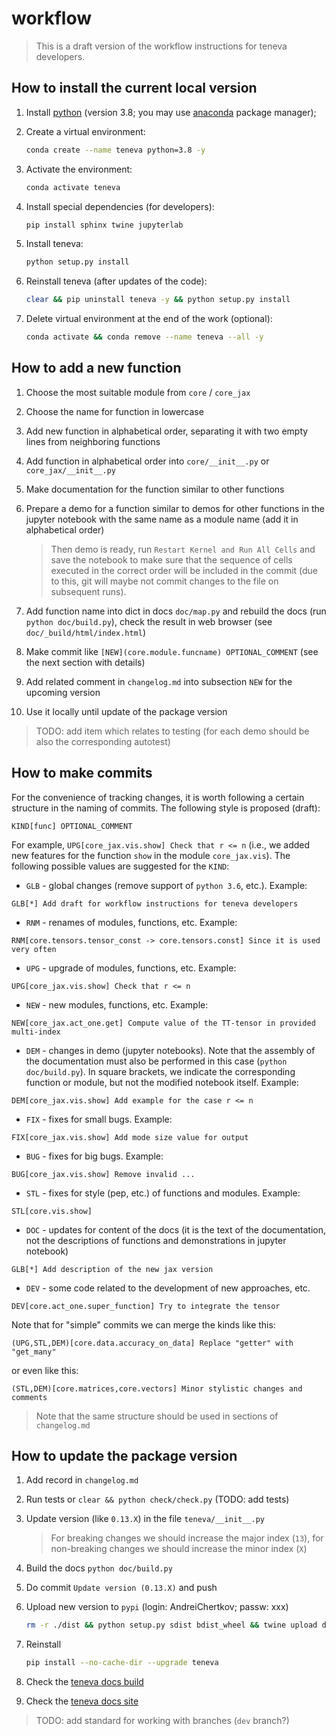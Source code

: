 # workflow

> This is a draft version of the workflow instructions for teneva developers.


## How to install the current local version

1. Install [python](https://www.python.org) (version 3.8; you may use [anaconda](https://www.anaconda.com) package manager);

2. Create a virtual environment:
    ```bash
    conda create --name teneva python=3.8 -y
    ```

3. Activate the environment:
    ```bash
    conda activate teneva
    ```

4. Install special dependencies (for developers):
    ```bash
    pip install sphinx twine jupyterlab
    ```

5. Install teneva:
    ```bash
    python setup.py install
    ```

6. Reinstall teneva (after updates of the code):
    ```bash
    clear && pip uninstall teneva -y && python setup.py install
    ```

7. Delete virtual environment at the end of the work (optional):
    ```bash
    conda activate && conda remove --name teneva --all -y
    ```


## How to add a new function

1. Choose the most suitable module from `core` / `core_jax`

2. Choose the name for function in lowercase

3. Add new function in alphabetical order, separating it with two empty lines from neighboring functions

4. Add function in alphabetical order into `core/__init__.py` or `core_jax/__init__.py`

5. Make documentation for the function similar to other functions

6. Prepare a demo for a function similar to demos for other functions in the jupyter notebook with the same name as a module name (add it in alphabetical order)
    > Then demo is ready, run `Restart Kernel and Run All Cells` and save the notebook to make sure that the sequence of cells executed in the correct order will be included in the commit (due to this, git will maybe not commit changes to the file on subsequent runs).

7. Add function name into dict in docs `doc/map.py` and rebuild the docs (run `python doc/build.py`), check the result in web browser (see `doc/_build/html/index.html`)

8. Make commit like `[NEW](core.module.funcname) OPTIONAL_COMMENT` (see the next section with details)

9. Add related comment in `changelog.md` into subsection `NEW` for the upcoming version

10. Use it locally until update of the package version

> TODO: add item which relates to testing (for each demo should be also the corresponding autotest)


## How to make commits

For the convenience of tracking changes, it is worth following a certain structure in the naming of commits. The following style is proposed (draft):
```
KIND[func] OPTIONAL_COMMENT
```
For example, `UPG[core_jax.vis.show] Check that r <= n` (i.e., we added new features for the function `show` in the module `core_jax.vis`). The following possible values are suggested for the `KIND`:

- `GLB` - global changes (remove support of `python 3.6`, etc.). Example:
```
GLB[*] Add draft for workflow instructions for teneva developers
```

- `RNM` - renames of modules, functions, etc. Example:
```
RNM[core.tensors.tensor_const -> core.tensors.const] Since it is used very often
```

- `UPG` - upgrade of modules, functions, etc. Example:
```
UPG[core_jax.vis.show] Check that r <= n
```

- `NEW` - new modules, functions, etc. Example:
```
NEW[core_jax.act_one.get] Compute value of the TT-tensor in provided multi-index
```

- `DEM` - changes in demo (jupyter notebooks). Note that the assembly of the documentation must also be performed in this case (`python doc/build.py`). In square brackets, we indicate the corresponding function or module, but not the modified notebook itself. Example:
```
DEM[core_jax.vis.show] Add example for the case r <= n
```

- `FIX` - fixes for small bugs. Example:
```
FIX[core_jax.vis.show] Add mode size value for output
```

- `BUG` - fixes for big bugs. Example:
```
BUG[core_jax.vis.show] Remove invalid ...
```

- `STL` - fixes for style (pep, etc.) of functions and modules. Example:
```
STL[core.vis.show]
```

- `DOC` - updates for content of the docs (it is the text of the documentation, not the descriptions of functions and demonstrations in jupyter notebook)
```
GLB[*] Add description of the new jax version
```

- `DEV` - some code related to the development of new approaches, etc.
```
DEV[core.act_one.super_function] Try to integrate the tensor
```

Note that for "simple" commits we can merge the kinds like this:
```
(UPG,STL,DEM)[core.data.accuracy_on_data] Replace "getter" with "get_many"
```
or even like this:
```
(STL,DEM)[core.matrices,core.vectors] Minor stylistic changes and comments
```

> Note that the same structure should be used in sections of `changelog.md`


## How to update the package version

1. Add record in `changelog.md`

2. Run tests or `clear && python check/check.py` (TODO: add tests)

3. Update version (like `0.13.X`) in the file `teneva/__init__.py`

    > For breaking changes we should increase the major index (`13`), for non-breaking changes we should increase the minor index (`X`)

4. Build the docs `python doc/build.py`

5. Do commit `Update version (0.13.X)` and push

6. Upload new version to `pypi` (login: AndreiChertkov; passw: xxx)
    ```bash
    rm -r ./dist && python setup.py sdist bdist_wheel && twine upload dist/*
    ```

7. Reinstall
    ```bash
    pip install --no-cache-dir --upgrade teneva
    ```

8. Check the [teneva docs build](https://readthedocs.org/projects/teneva/builds/)

9. Check the [teneva docs site](https://teneva.readthedocs.io/)

> TODO: add standard for working with branches (`dev` branch?)
